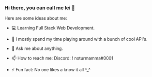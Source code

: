 ### Hi there, you can call me lei 👋




Here are some ideas about me:

- 💻 Learning Full Stack Web Development.

- 🌱 I mostly spend my time playing around with a bunch of cool API's.

- 💬 Ask me about anything.

- 📫 How to reach me: Discord: ! noturmamma#0001

- ⚡ Fun fact: No one likes a know it all ^_^

